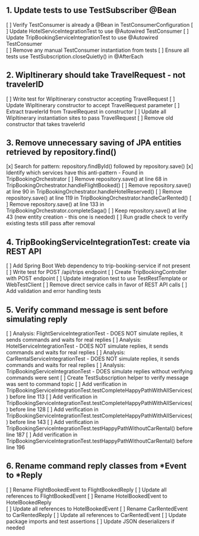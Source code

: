 
## 1. Update tests to use TestSubscriber @Bean
[ ] Verify TestConsumer is already a @Bean in TestConsumerConfiguration
[ ] Update HotelServiceIntegrationTest to use @Autowired TestConsumer
[ ] Update TripBookingServiceIntegrationTest to use @Autowired TestConsumer  
[ ] Remove any manual TestConsumer instantiation from tests
[ ] Ensure all tests use TestSubscription.closeQuietly() in @AfterEach

## 2. WipItinerary should take TravelRequest - not travelerID
[ ] Write test for WipItinerary constructor accepting TravelRequest
[ ] Update WipItinerary constructor to accept TravelRequest parameter
[ ] Extract travelerId from TravelRequest in constructor
[ ] Update all WipItinerary instantiation sites to pass TravelRequest
[ ] Remove old constructor that takes travelerId

## 3. Remove unnecessary saving of JPA entities retrieved by repository.find()
[x] Search for pattern: repository.findById() followed by repository.save()
[x] Identify which services have this anti-pattern - Found in TripBookingOrchestrator
[ ] Remove repository.save() at line 68 in TripBookingOrchestrator.handleFlightBooked()
[ ] Remove repository.save() at line 90 in TripBookingOrchestrator.handleHotelReserved()
[ ] Remove repository.save() at line 119 in TripBookingOrchestrator.handleCarRented()
[ ] Remove repository.save() at line 133 in TripBookingOrchestrator.completeSaga()
[ ] Keep repository.save() at line 43 (new entity creation - this one is needed)
[ ] Run gradle check to verify existing tests still pass after removal

## 4. TripBookingServiceIntegrationTest: create via REST API
[ ] Add Spring Boot Web dependency to trip-booking-service if not present
[ ] Write test for POST /api/trips endpoint
[ ] Create TripBookingController with POST endpoint
[ ] Update integration test to use TestRestTemplate or WebTestClient
[ ] Remove direct service calls in favor of REST API calls
[ ] Add validation and error handling tests

## 5. Verify command message is sent before simulating reply
[ ] Analysis: FlightServiceIntegrationTest - DOES NOT simulate replies, it sends commands and waits for real replies
[ ] Analysis: HotelServiceIntegrationTest - DOES NOT simulate replies, it sends commands and waits for real replies
[ ] Analysis: CarRentalServiceIntegrationTest - DOES NOT simulate replies, it sends commands and waits for real replies
[ ] Analysis: TripBookingServiceIntegrationTest - DOES simulate replies without verifying commands were sent
[ ] Create TestSubscription helper to verify message was sent to command topic
[ ] Add verification in TripBookingServiceIntegrationTest.testCompleteHappyPathWithAllServices() before line 113
[ ] Add verification in TripBookingServiceIntegrationTest.testCompleteHappyPathWithAllServices() before line 128
[ ] Add verification in TripBookingServiceIntegrationTest.testCompleteHappyPathWithAllServices() before line 143
[ ] Add verification in TripBookingServiceIntegrationTest.testHappyPathWithoutCarRental() before line 187
[ ] Add verification in TripBookingServiceIntegrationTest.testHappyPathWithoutCarRental() before line 196

## 6. Rename command reply classes from *Event to *Reply
[ ] Rename FlightBookedEvent to FlightBookedReply
[ ] Update all references to FlightBookedEvent
[ ] Rename HotelBookedEvent to HotelBookedReply  
[ ] Update all references to HotelBookedEvent
[ ] Rename CarRentedEvent to CarRentedReply
[ ] Update all references to CarRentedEvent
[ ] Update package imports and test assertions
[ ] Update JSON deserializers if needed
